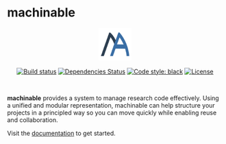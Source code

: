 # machinable

<div align="center">
  <img style="width:15%;" src="https://raw.githubusercontent.com/machinable-org/machinable/main/docs/logo/logo.png">
</div>

<div align="center">

[![Build status](https://github.com/machinable-org/machinable/workflows/build/badge.svg)](https://github.com/machinable-org/machinable/actions?query=workflow%3Abuild)
[![Dependencies Status](https://img.shields.io/badge/dependencies-up%20to%20date-brightgreen.svg)](https://github.com/machinable-org/machinable/pulls?utf8=%E2%9C%93&q=is%3Apr%20author%3Aapp%2Fdependabot)
[![Code style: black](https://img.shields.io/badge/code%20style-black-000000.svg)](https://github.com/psf/black)
[![License](https://img.shields.io/github/license/machinable-org/machinable)](https://github.com/machinable-org/machinable/blob/main/LICENSE)

</div>

<br />

**machinable** provides a system to manage research code effectively. Using a unified and modular representation, machinable can help structure your projects in a principled way so you can move quickly while enabling reuse and collaboration.

Visit the [documentation](https://machinable.org/) to get started.

